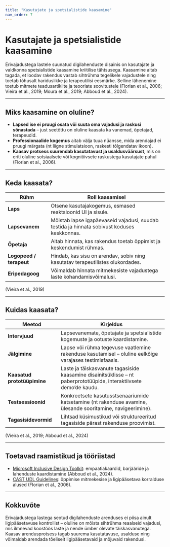 ```yaml
---
title: "Kasutajate ja spetsialistide kaasamine"
nav_order: 7
---
```


# Kasutajate ja spetsialistide kaasamine

Erivajadustega lastele suunatud digilahenduste disainis on kasutajate ja valdkonna spetsialistide kaasamine kriitilise tähtsusega. Kaasamine aitab tagada, et loodav rakendus vastab sihtrühma tegelikele vajadustele ning toetab tõhusalt hariduslikke ja terapeutilisi eesmärke. Selline lähenemine toetub mitmete teadusartiklite ja teooriate soovitustele (Florian et al., 2006; Vieira et al., 2019; Moura et al., 2019; Abboud et al., 2024).

---

## Miks kaasamine on oluline?

- **Lapsed ise ei pruugi osata või suuta oma vajadusi ja raskusi sõnastada** – just seetõttu on oluline kaasata ka vanemad, õpetajad, terapeudid.
- **Professionaalide kogemus** aitab välja tuua nüansse, mida arendajad ei pruugi märgata (nt liigne stimulatsioon, raskesti tõlgendatav ikoon).
- **Kaasav protsess suurendab kasutatavust ja usaldusväärsust**, mis on eriti oluline sotsiaalsete või kognitiivsete raskustega kasutajate puhul (Florian et al., 2006).

---

## Keda kaasata?

| Rühm | Roll kaasamisel |
|------|------------------|
| **Laps** | Otsene kasutajakogemus, esmased reaktsioonid UI ja sisule. |
| **Lapsevanem** | Mõistab lapse igapäevaseid vajadusi, suudab testida ja hinnata sobivust koduses keskkonnas. |
| **Õpetaja** | Aitab hinnata, kas rakendus toetab õppimist ja keskendumist rühmas. |
| **Logopeed / terapeut** | Hindab, kas sisu on arendav, sobiv ning kasutatav terapeutilistes olukordades. |
| **Eripedagoog** | Võimaldab hinnata mitmekesiste vajadustega laste kohandamisvõimalusi. |

(Vieira et al., 2019)

---

## Kuidas kaasata?

| Meetod | Kirjeldus |
|--------|-----------|
| **Intervjuud** | Lapsevanemate, õpetajate ja spetsialistide kogemuste ja ootuste kaardistamine. |
| **Jälgimine** | Lapse või rühma tegevuse vaatlemine rakenduse kasutamisel – oluline eelkõige varajases testimisfaasis. |
| **Kaasatud prototüüpimine** | Laste ja täiskasvanute tagasiside kaasamine disainitsüklisse – nt paberprototüüpide, interaktiivsete demo’de kaudu. |
| **Testsessioonid** | Konkreetsete kasutusstsenaariumide katsetamine (nt rakenduse avamine, ülesande sooritamine, navigeerimine). |
| **Tagasisidevormid** | Lihtsad küsimustikud või struktureeritud tagasiside pärast rakenduse proovimist. |

(Vieira et al., 2019; Abboud et al., 2024)

---

## Toetavad raamistikud ja tööriistad

- [Microsoft Inclusive Design Toolkit](https://inclusive.microsoft.design/): empaatiakaardid, barjääride ja lahenduste kaardistamine (Abboud et al., 2024).
- [CAST UDL Guidelines](https://udlguidelines.cast.org/): õppimise mitmekesise ja ligipääsetava korralduse alused (Florian et al., 2006).

---

## Kokkuvõte

Erivajadustega lastega seotud digilahenduste arenduses ei piisa ainult ligipääsetavuse kontrollist – oluline on mõista sihtrühma reaalseid vajadusi, mis ilmnevad koostöös laste ja nende ümber olevate täiskasvanutega. Kaasav arendusprotsess tagab suurema kasutatavuse, usalduse ning võimaldab arendada tõeliselt ligipääsetavaid ja mõjuvaid rakendusi.
